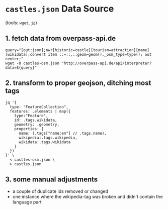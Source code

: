 # `castles.json` Data Source

(tools: `wget`, [`jq`](https://jqlang.github.io/jq/))

## 1. fetch data from overpass-api.de

```shell
query="[out:json];nwr[historic=castle][tourism=attraction][name][wikidata];convert item ::=::,::geom=geom(),_osm_type=type(); out center;"
wget -O castles-osm.json "http://overpass-api.de/api/interpreter?data=${query}"
```

## 2. transform to proper geojson, ditching most tags

```shell
jq '{
  type: "FeatureCollection",
  features: .elements | map({
    type:"Feature",
    id: .tags.wikidata,
    geometry: .geometry,
    properties: {
      name: (.tags["name:en"] // .tags.name),
      wikipedia:.tags.wikipedia,
      wikidata:.tags.wikidata
    }
  })
}' \
  < castles-osm.json \
  > castles.json
```

## 3. some manual adjustments

- a couple of duplicate ids removed or changed
- one instance where the wikipedia-tag was broken and didn't contain the
  language part
